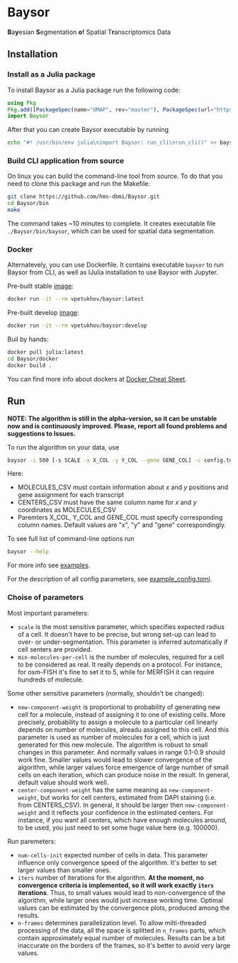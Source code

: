 # Baysor

**B**a**y**esian **S**egmentation **o**f Spatial T**r**anscriptomics Data

## Installation

### Install as a Julia package

To install Baysor as a Julia package run the following code:

```julia
using Pkg
Pkg.add([PackageSpec(name="UMAP", rev="master"), PackageSpec(url="https://github.com/hms-dbmi/Baysor.git")])
import Baysor
```

After that you can create Baysor executable by running

```bash
echo "#! /usr/bin/env julia\nimport Baysor: run_cli\nrun_cli()" >> baysor && chmod +x baysor
```

### Build CLI application from source

On linux you can build the command-line tool from source. To do that you need to clone this package and run the Makefile:

```bash
git clone https://github.com/hms-dbmi/Baysor.git
cd Baysor/bin
make
```

The command takes ~10 minutes to complete. It creates executable file `./Baysor/bin/baysor`, which can be used for spatial data segmentation.

### Docker

Alternatevely, you can use Dockerfile. It contains executable `baysor` to run Baysor from CLI, as well as IJulia installation to use Baysor with Jupyter.

Pre-built stable [image](https://hub.docker.com/r/vpetukhov/baysor):

```bash
docker run -it --rm vpetukhov/baysor:latest
```

Pre-built develop [image](https://hub.docker.com/r/vpetukhov/baysor):

```bash
docker run -it --rm vpetukhov/baysor:develop
```

Buil by hands:

```bash
docker pull julia:latest
cd Baysor/docker
docker build .
```

You can find more info about dockers at [Docker Cheat Sheet](https://github.com/wsargent/docker-cheat-sheet).

## Run

**NOTE: The algorithm is still in the alpha-version, so it can be unstable now and is continuously improved. Please, report all found problems and suggestions to Issues.**

To run the algorithm on your data, use

```bash
baysor -i 500 [-s SCALE -x X_COL -y Y_COL --gene GENE_COL] -c config.toml MOLECULES_CSV [CENTERS_CSV]
```

Here:

- MOLECULES_CSV must contain information about *x* and *y* positions and gene assignment for each transcript
- CENTERS_CSV must have the same column name for *x* and *y* coordinates as MOLECULES_CSV
- Paremters X_COL, Y_COL and GENE_COL must specify corresponding column names. Default values are "x", "y" and "gene" correspondingly.

To see full list of command-line options run

```bash
baysor --help
```

For more info see [examples](https://github.com/hms-dbmi/Baysor/tree/master/examples).

For the description of all config parameters, see [example_config.toml](https://github.com/hms-dbmi/Baysor/blob/master/configs/example_config.toml).


### Choise of parameters

Most important parameters:

- `scale` is the most sensitive parameter, which specifies expected radius of a cell. It doesn't have to be precise, but wrong set-up can lead to over- or under-segmentation. This parameter is inferred automatically if cell senters are provided.
- `min-molecules-per-cell` is the number of molecules, required for a cell to be considered as real. It really depends on a protocol. For instance, for osm-FISH it's fine to set it to 5, while for MERFISH it can require hundreds of molecule.

Some other sensitive parameters (normally, shouldn't be changed):

- `new-component-weight` is proportional to probability of generating new cell for a molecule, instead of assigning it to one of existing cells. More precisely, probability to assign a molecule to a particular cell linearly depends on number of molecules, alreadu assigned to this cell. And this parameter is used as number of molecules for a cell, which is just generated for this new molecule. The algorithm is robust to small changes in this parameter. And normally values in range 0.1-0.9 should work fine. Smaller values would lead to slower convergence of the algorithm, while larger values force emergence of large number of small cells on each iteration, which can produce noise in the result. In general, default value should work well.
- `center-component-weight` has the same meaning as `new-component-weight`, but works for cell centers, estimated from DAPI staining (i.e. from CENTERS_CSV). In general, it should be larger then `new-component-weight` and it reflects your confidence in the estimated centers. For instance, if you want all centers, which have enough molecules around, to be used, you just need to set some huge value here (e.g. 100000).

Run paremeters:

- `num-cells-init` expected number of cells in data. This parameter influence only convergence speed of the algorithm. It's better to set larger values than smaller ones.
- `iters` number of iterations for the algorithm. **At the moment, no convergence criteria is implemented, so it will work exactly `iters` iterations**. Thus, to small values would lead to non-convergence of the algorithm, while larger ones would just increase working time. Optimal values can be estimated by the convergence plots, produced among the results.
- `n-frames` determines parallelization level. To allow milti-threaded processing of the data, all the space is splitted in `n_frames` parts, which contain approximately equal number of molecules. Results can be a bit inaccurate on the borders of the frames, so it's better to avoid very large values.
